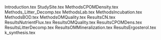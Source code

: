 Introduction.tex
StudySite.tex
MethodsCPOMDensity.tex
Methods_Litter_Decomp.tex
MethodsLab.tex
MethodsIncubation.tex
MethodsBOD.tex
MethodsOMQuality.tex
ResultsCN.tex
ResultsNutrientFlux.tex
ResultsOMQuality.tex
ResultsCPOMDens.tex
ResultsLitterDecomp.tex
ResultsOMMineralization.tex
ResultsErgosterol.tex
k_synthesis.tex